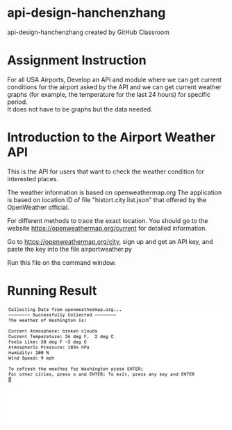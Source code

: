 # api-design-hanchenzhang
api-design-hanchenzhang created by GitHub Classroom

# Assignment Instruction
For all USA Airports, Develop an API and module where we can get current conditions for the airport 
asked by the API and we can get current weather graphs (for example, the temperature for the last 24 hours) for specific period.  
It does not have to be graphs but the data needed.

# Introduction to the Airport Weather API
This is the API for users that want to check the weather condition for interested places.

The weather information is based on openweathermap.org The application is based on location ID of file "histort.city.list.json" that offered by the OpenWeather official.

For different methods to trace the exact location. You should go to the website https://openweathermap.org/current for detailed information.

Go to https://openweathermap.org/city, sign up and get an API key, and paste the key into the file airportweather.py

Run this file on the command window.

# Running Result
![](./api%20result.png)
